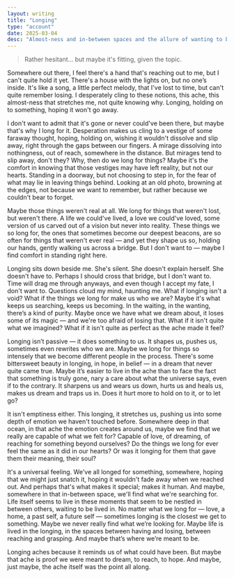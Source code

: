 ```yaml
---
layout: writing
title: "Longing"
type: "account"
date: 2025-03-04
desc: "Almost-ness and in-between spaces and the allure of wanting to be in them."
---
```


> Rather hesitant... but maybe it's fitting, given the topic.

Somewhere out there, I feel there's a hand that's reaching out to me, but I can't quite hold it yet. There's a house with the lights on, but no one’s inside. It's like a song, a little perfect melody, that I've lost to time, but can't quite remember losing. I desperately cling to these notions, this ache, this almost-ness that stretches me, not quite knowing why. Longing, holding on to something, hoping it won't go away.

I don't want to admit that it's gone or never could've been there, but maybe that's why I long for it. Desperation makes us cling to a vestige of some faraway thought, hoping, holding on, wishing it wouldn't dissolve and slip away, right through the gaps between our fingers. A mirage dissolving into nothingness, out of reach, somewhere in the distance. But mirages tend to slip away, don't they? Why, then do we long for things? Maybe it's the comfort in knowing that those vestiges may have left reality, but not our hearts. Standing in a doorway, but not choosing to step in, for the fear of what may lie in leaving things behind. Looking at an old photo, browning at the edges, not because we want to remember, but rather because we couldn't bear to forget.

Maybe those things weren't real at all. We long for things that weren't lost, but weren't there. A life we could've lived, a love we could've loved, some version of us carved out of a vision but never into reality. These things we so long for, the ones that sometimes become our deepest beacons, are so often for things that weren't ever real — and yet they shape us so, holding our hands, gently walking us across a bridge. But I don't want to — maybe I find comfort in standing right here.

Longing sits down beside me. She's silent. She doesn't explain herself. She doesn't have to. Perhaps I should cross that bridge, but I don't want to. Time will drag me through anyways, and even though I accept my fate, I don't want to. Questions cloud my mind, haunting me. What if longing isn't a void? What if the things we long for make us who we are? Maybe it's what keeps us searching, keeps us becoming. In the waiting, in the wanting, there’s a kind of purity. Maybe once we have what we dream about, it loses some of its magic — and we're too afraid of losing that. What if it isn't quite what we imagined? What if it isn't quite as perfect as the ache made it feel?

Longing isn’t passive — it does something to us. It shapes us, pushes us, sometimes even rewrites who we are. Maybe we long for things so intensely that we become different people in the process. There's some bittersweet beauty in longing, in hope, in belief — in a dream that never quite came true. Maybe it’s easier to live in the ache than to face the fact that something is truly gone, nary a care about what the universe says, even if to the contrary. It sharpens us and wears us down, hurts us and heals us, makes us dream and traps us in. Does it hurt more to hold on to it, or to let go?

It isn't emptiness either. This longing, it stretches us, pushing us into some depth of emotion we haven't touched before. Somewhere deep in that ocean, in that ache the emotion creates around us, maybe we find that we really are capable of what we felt for? Capable of love, of dreaming, of reaching for something beyond ourselves? Do the things we long for ever feel the same as it did in our hearts? Or was it longing for them that gave them their meaning, their soul?

It's a universal feeling. We've all longed for something, somewhere, hoping that we might just snatch it, hoping it wouldn't fade away when we reached out. And perhaps that's what makes it special; makes it human. And maybe, somewhere in that in-between space, we'll find what we're searching for. Life itself seems to live in these moments that seem to be nestled in between others, waiting to be lived in. No matter what we long for — love, a home, a past self, a future self — sometimes longing is the closest we get to something. Maybe we never really find what we’re looking for. Maybe life is lived in the longing, in the spaces between having and losing, between reaching and grasping. And maybe that’s where we’re meant to be.

Longing aches because it reminds us of what could have been. But maybe that ache is proof we were meant to dream, to reach, to hope. And maybe, just maybe, the ache itself was the point all along.